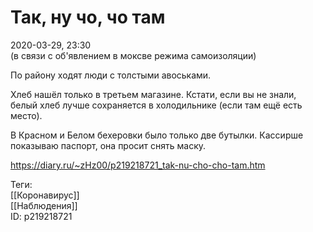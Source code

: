 Так, ну чо, чо там
===================

   
 2020-03-29, 23:30   
  (в связи с об'явлением в моксве режима самоизоляции)   
   
 По району ходят люди с толстыми авоськами.   
   
 Хлеб нашёл только в третьем магазине. Кстати, если вы не знали, белый хлеб лучше сохраняется в холодильнике (если там ещё есть место).   
   
 В Красном и Белом бехеровки было только две бутылки. Кассирше показываю паспорт, она просит снять маску.   
    
 <https://diary.ru/~zHz00/p219218721_tak-nu-cho-cho-tam.htm>   
   
 Теги:   
 [[Коронавирус]]   
 [[Наблюдения]]   
 ID: p219218721